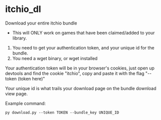 # itchio_dl
Download your entire itchio bundle

* This will ONLY work on games that have been claimed/added to your library.

1. You need to get your authentication token, and your unique id for the bundle.
2. You need a wget binary, or wget installed

Your authentication token will be in your browser's cookies, just open up devtools and find the cookie "itchio", copy and paste it with the flag "--token (token here)"

Your unique id is what trails your download page on the bundle download view page.

Example command:

`py download.py --token TOKEN --bundle_key UNIQUE_ID`

